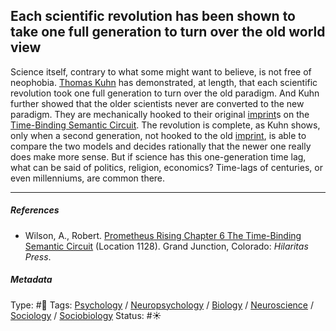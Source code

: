 ## Each scientific revolution has been shown to take one full generation to turn over the old world view

Science itself, contrary to what some might want to believe, is not free of neophobia. [Thomas Kuhn]() has demonstrated, at length, that each scientific revolution took one full generation to turn over the old paradigm. And Kuhn further showed that the older scientists never are converted to the new paradigm. They are mechanically hooked to their original [imprint](Imprint.md)s on the [Time-Binding Semantic Circuit](Time-Binding%20Semantic%20Circuit.md). The revolution is complete, as Kuhn shows, only when a second generation, not hooked to the old [imprint](Imprint.md), is able to compare the two models and decides rationally that the newer one really does make more sense. But if science has this one-generation time lag, what can be said of politics, religion, economics? Time-lags of centuries, or even millenniums, are common there.

---

##### References

* Wilson, A., Robert. [Prometheus Rising Chapter 6 The Time-Binding Semantic Circuit](Prometheus%20Rising%20Chapter%206%20The%20Time-Binding%20Semantic%20Circuit.md) (Location 1128). Grand Junction, Colorado: *Hilaritas Press*.

##### Metadata

Type: #🔴 
Tags: [Psychology](Psychology.md) / [Neuropsychology](Neuropsychology.md) / [Biology]() / [Neuroscience](Neuroscience.md) / [Sociology](Sociology.md) / [Sociobiology]() 
Status: #☀️ 
